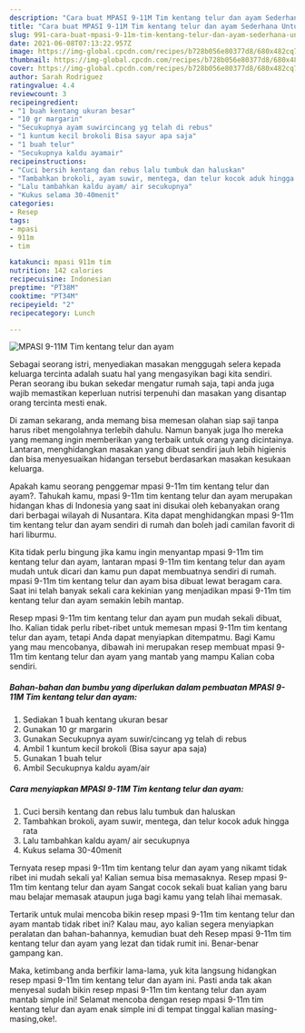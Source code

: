 ```yaml
---
description: "Cara buat MPASI 9-11M Tim kentang telur dan ayam Sederhana Untuk Jualan"
title: "Cara buat MPASI 9-11M Tim kentang telur dan ayam Sederhana Untuk Jualan"
slug: 991-cara-buat-mpasi-9-11m-tim-kentang-telur-dan-ayam-sederhana-untuk-jualan
date: 2021-06-08T07:13:22.957Z
image: https://img-global.cpcdn.com/recipes/b728b056e80377d8/680x482cq70/mpasi-9-11m-tim-kentang-telur-dan-ayam-foto-resep-utama.jpg
thumbnail: https://img-global.cpcdn.com/recipes/b728b056e80377d8/680x482cq70/mpasi-9-11m-tim-kentang-telur-dan-ayam-foto-resep-utama.jpg
cover: https://img-global.cpcdn.com/recipes/b728b056e80377d8/680x482cq70/mpasi-9-11m-tim-kentang-telur-dan-ayam-foto-resep-utama.jpg
author: Sarah Rodriguez
ratingvalue: 4.4
reviewcount: 3
recipeingredient:
- "1 buah kentang ukuran besar"
- "10 gr margarin"
- "Secukupnya ayam suwircincang yg telah di rebus"
- "1 kuntum kecil brokoli Bisa sayur apa saja"
- "1 buah telur"
- "Secukupnya kaldu ayamair"
recipeinstructions:
- "Cuci bersih kentang dan rebus lalu tumbuk dan haluskan"
- "Tambahkan brokoli, ayam suwir, mentega, dan telur kocok aduk hingga rata"
- "Lalu tambahkan kaldu ayam/ air secukupnya"
- "Kukus selama 30-40menit"
categories:
- Resep
tags:
- mpasi
- 911m
- tim

katakunci: mpasi 911m tim 
nutrition: 142 calories
recipecuisine: Indonesian
preptime: "PT38M"
cooktime: "PT34M"
recipeyield: "2"
recipecategory: Lunch

---
```



![MPASI 9-11M Tim kentang telur dan ayam](https://img-global.cpcdn.com/recipes/b728b056e80377d8/680x482cq70/mpasi-9-11m-tim-kentang-telur-dan-ayam-foto-resep-utama.jpg)

Sebagai seorang istri, menyediakan masakan menggugah selera kepada keluarga tercinta adalah suatu hal yang mengasyikan bagi kita sendiri. Peran seorang ibu bukan sekedar mengatur rumah saja, tapi anda juga wajib memastikan keperluan nutrisi terpenuhi dan masakan yang disantap orang tercinta mesti enak.

Di zaman  sekarang, anda memang bisa memesan olahan siap saji tanpa harus ribet mengolahnya terlebih dahulu. Namun banyak juga lho mereka yang memang ingin memberikan yang terbaik untuk orang yang dicintainya. Lantaran, menghidangkan masakan yang dibuat sendiri jauh lebih higienis dan bisa menyesuaikan hidangan tersebut berdasarkan masakan kesukaan keluarga. 



Apakah kamu seorang penggemar mpasi 9-11m tim kentang telur dan ayam?. Tahukah kamu, mpasi 9-11m tim kentang telur dan ayam merupakan hidangan khas di Indonesia yang saat ini disukai oleh kebanyakan orang dari berbagai wilayah di Nusantara. Kita dapat menghidangkan mpasi 9-11m tim kentang telur dan ayam sendiri di rumah dan boleh jadi camilan favorit di hari liburmu.

Kita tidak perlu bingung jika kamu ingin menyantap mpasi 9-11m tim kentang telur dan ayam, lantaran mpasi 9-11m tim kentang telur dan ayam mudah untuk dicari dan kamu pun dapat membuatnya sendiri di rumah. mpasi 9-11m tim kentang telur dan ayam bisa dibuat lewat beragam cara. Saat ini telah banyak sekali cara kekinian yang menjadikan mpasi 9-11m tim kentang telur dan ayam semakin lebih mantap.

Resep mpasi 9-11m tim kentang telur dan ayam pun mudah sekali dibuat, lho. Kalian tidak perlu ribet-ribet untuk memesan mpasi 9-11m tim kentang telur dan ayam, tetapi Anda dapat menyiapkan ditempatmu. Bagi Kamu yang mau mencobanya, dibawah ini merupakan resep membuat mpasi 9-11m tim kentang telur dan ayam yang mantab yang mampu Kalian coba sendiri.

<!--inarticleads1-->

##### Bahan-bahan dan bumbu yang diperlukan dalam pembuatan MPASI 9-11M Tim kentang telur dan ayam:

1. Sediakan 1 buah kentang ukuran besar
1. Gunakan 10 gr margarin
1. Gunakan Secukupnya ayam suwir/cincang yg telah di rebus
1. Ambil 1 kuntum kecil brokoli (Bisa sayur apa saja)
1. Gunakan 1 buah telur
1. Ambil Secukupnya kaldu ayam/air




<!--inarticleads2-->

##### Cara menyiapkan MPASI 9-11M Tim kentang telur dan ayam:

1. Cuci bersih kentang dan rebus lalu tumbuk dan haluskan
1. Tambahkan brokoli, ayam suwir, mentega, dan telur kocok aduk hingga rata
1. Lalu tambahkan kaldu ayam/ air secukupnya
1. Kukus selama 30-40menit




Ternyata resep mpasi 9-11m tim kentang telur dan ayam yang nikamt tidak ribet ini mudah sekali ya! Kalian semua bisa memasaknya. Resep mpasi 9-11m tim kentang telur dan ayam Sangat cocok sekali buat kalian yang baru mau belajar memasak ataupun juga bagi kamu yang telah lihai memasak.

Tertarik untuk mulai mencoba bikin resep mpasi 9-11m tim kentang telur dan ayam mantab tidak ribet ini? Kalau mau, ayo kalian segera menyiapkan peralatan dan bahan-bahannya, kemudian buat deh Resep mpasi 9-11m tim kentang telur dan ayam yang lezat dan tidak rumit ini. Benar-benar gampang kan. 

Maka, ketimbang anda berfikir lama-lama, yuk kita langsung hidangkan resep mpasi 9-11m tim kentang telur dan ayam ini. Pasti anda tak akan menyesal sudah bikin resep mpasi 9-11m tim kentang telur dan ayam mantab simple ini! Selamat mencoba dengan resep mpasi 9-11m tim kentang telur dan ayam enak simple ini di tempat tinggal kalian masing-masing,oke!.

